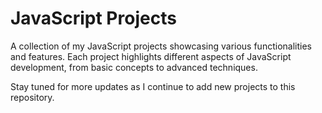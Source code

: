 # JavaScript Projects

A collection of my JavaScript projects showcasing various functionalities and features. Each project highlights different aspects of JavaScript development, from basic concepts to advanced techniques. 

Stay tuned for more updates as I continue to add new projects to this repository.
